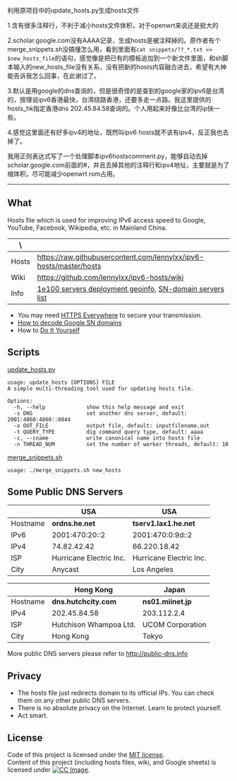 利用原项目中的update_hosts.py生成hosts文件


1.含有很多注释行，不利于减小hosts文件体积，对于openwrt来说还是挺大的


2.scholar.google.com没有AAAA记录，生成hosts是被注释掉的。原作者有个merge_snippets.sh没搞懂怎么用，看到里面有`cat snippets/??_*.txt >> $new_hosts_file`的语句，感觉像是把已有的模板追加到一个新文件里面，和sh脚本输入的new_hosts_file没有关系，没有把新的hosts内容融合进去，希望有大神能告诉我怎么回事，在此谢过了。


3.默认是用google的dns查询的，但是很奇怪的是查到的google家的ipv6是台湾的，按理说ipv6香港最快，台湾绕路香港，还要多走一点路。我这里提供的hosts_hk指定香港dns 202.45.84.58查询的。个人用起来好像比台湾的ip快一些。


4.感觉这里面还有好多ipv4的地址，既然叫ipv6 hosts就不该有ipv4，反正我也去掉了。



我用正则表达式写了一个处理脚本ipv6hostscomment.py，能够自动去掉scholar.google.com前面的#，并且去掉其他的注释行和ipv4地址，主要就是为了缩体积，尽可能减少openwrt rom占用。


---------------------------------------------------------------------------------------------
What
----

Hosts file which is used for improving IPv6 access speed to Google, YouTube, 
Facebook, Wikipedia, etc. in Mainland China.

|   \   |                                                                    |
| ----- | ------------------------------------------------------------------ |
| Hosts | https://raw.githubusercontent.com/lennylxx/ipv6-hosts/master/hosts |
| Wiki  | https://github.com/lennylxx/ipv6-hosts/wiki                        |
| Info  | [1e100 servers deployment geoinfo], [SN-domain servers list]       |

* You may need [HTTPS Everywhere] to secure your transmission.
* [How to decode Google SN domains]
* How to [Do It Yourself]

Scripts
-------

[update_hosts.py]

```
usage: update_hosts [OPTIONS] FILE
A simple multi-threading tool used for updating hosts file.

Options:
  -h, --help             show this help message and exit
  -s DNS                 set another dns server, default: 2001:4860:4860::8844
  -o OUT_FILE            output file, default: inputfilename.out
  -t QUERY_TYPE          dig command query type, default: aaaa
  -c, --cname            write canonical name into hosts file
  -n THREAD_NUM          set the number of worker threads, default: 10
```

[merge_snippets.sh]

```
usage: ./merge_snippets.sh new_hosts
```

Some Public DNS Servers
-----------------------

|          |           USA          |           USA          |
| -------- | ---------------------- | ---------------------- |
| Hostname | **ordns.he.net**       | **tserv1.lax1.he.net** |
| IPv6     | 2001:470:20::2         | 2001:470:0:9d::2       | 
| IPv4     | 74.82.42.42            | 66.220.18.42           |
| ISP      | Hurricane Electric Inc.| Hurricane Electric Inc.|
| City     | Anycast                | Los Angeles            |


|          |      Hong Kong         |       Japan        |
| -------- | ---------------------- | ------------------ |
| Hostname | **dns.hutchcity.com**  | **ns01.miinet.jp** |
| IPv4     | 202.45.84.58           | 203.112.2.4        |
| ISP      | Hutchison Whampoa Ltd. | UCOM Corporation   |
| City     | Hong Kong              | Tokyo              |

More public DNS servers please refer to http://public-dns.info

Privacy
-------

* The hosts file just redirects domain to its official IPs. You can check them on any other public DNS servers.
* There is no absolute privacy on the Internet. Learn to protect yourself.
* Act smart.

License
-------

Code of this project is licensed under the [MIT license](LICENSE).  
Content of this project (including hosts files, wiki, and Google sheets) is licensed under [![CC Image]][CC BY-NC-SA 3.0].


[merge_snippets.sh]: merge_snippets.sh
[update_hosts.py]: update_hosts.py
[1e100 servers deployment geoinfo]: https://docs.google.com/spreadsheets/d/1a5HI0lkc1TycJdwJnCVDVd3x6_gemI3CQhNHhdsVmP8
[SN-domain servers list]: https://docs.google.com/spreadsheets/d/14gT1GV1IE0oYCq-1Dy747_5FWNxL26R-9T5htJ485dY
[HTTPS Everywhere]: https://www.eff.org/https-everywhere
[How to decode Google SN domains]: https://github.com/lennylxx/ipv6-hosts/wiki/sn-domains
[Do It Yourself]: https://github.com/lennylxx/ipv6-hosts/wiki/Do-It-Yourself
[CC Image]: https://licensebuttons.net/l/by-nc-sa/3.0/88x31.png
[CC BY-NC-SA 3.0]: https://creativecommons.org/licenses/by-nc-sa/3.0/
